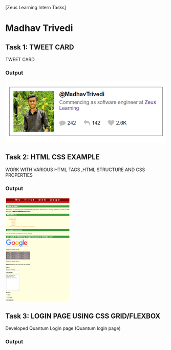 [Zeus Learning Intern Tasks]

# Madhav Trivedi 

## Task 1: TWEET CARD 
TWEET CARD 

### Output
<img src="https://github.com/Trivedi-Madhav/zeustraining/blob/main/01%20Tweet%20Card/TweetCard_Preview.png?raw=true" >

## Task 2: HTML CSS EXAMPLE
WORK WITH VARIOUS HTML TAGS ,HTML STRUCTURE AND CSS PROPERTIES

### Output
<img src="https://github.com/Trivedi-Madhav/zeustraining/blob/main/02%20HTML%20CSS%20EXAMPLE/02_HTML_CSS_OUTPUT.png?raw=true" width="200" heigh="300">


## Task 3: LOGIN PAGE USING CSS GRID/FLEXBOX 
Developed Quantum Login page (Quantum login page)

### Output

